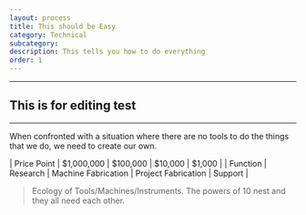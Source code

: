 ```yaml
---
layout: process
title: This should be Easy
category: Technical
subcategory: 
description: This tells you how to do everything
order: 1
---
```


<hr class="homebreak">

## This is for editing test
---



When confronted with a situation where there are no tools to do the things that we do, we need to create our own.

| Price Point |  $1,000,000 | $100,000           | $10,000             |   $1,000  |
| Function    |  Research  | Machine Fabrication | Project Fabrication |  Support  |

> Ecology of Tools/Machines/Instruments. The powers of 10 nest and they all need each other.